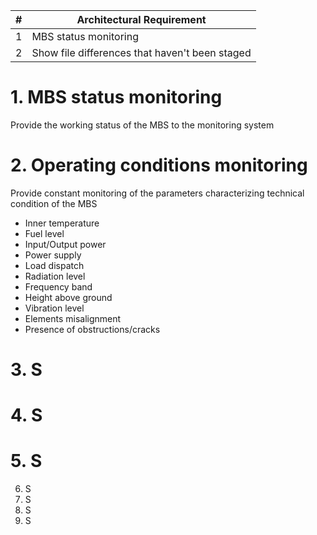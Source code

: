 

| # | Architectural Requirement |
| --- | --- |
| 1 | MBS status monitoring |
| 2 | Show file differences that haven't been staged |

# 1. MBS status monitoring

Provide the working status of the MBS to the monitoring system

# 2. Operating conditions monitoring

Provide constant monitoring of the parameters characterizing technical condition of the MBS
- Inner temperature
- Fuel level
- Input/Output power
- Power supply
- Load dispatch
- Radiation level
- Frequency band
- Height above ground
- Vibration level
- Elements misalignment
- Presence of obstructions/cracks

# 3. S
# 4. S
# 5. S
6. S
7. S
8. S
9. S
